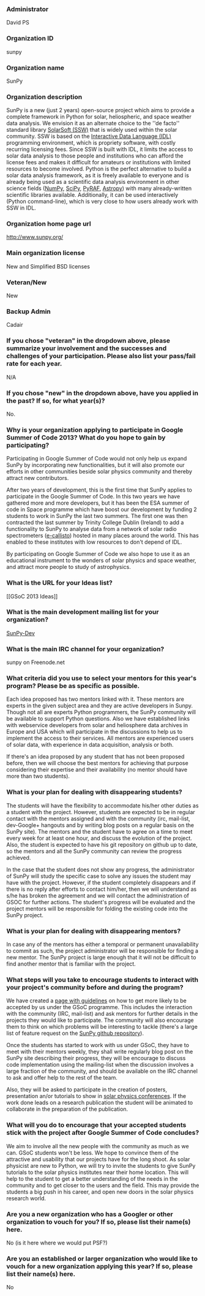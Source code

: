 ### Administrator
David PS
### Organization ID
sunpy

### Organization name
SunPy

### Organization description
SunPy is a new (just 2 years) open-source project which aims to provide a complete framework in Python for solar, heliospheric, and space weather data analysis. We envision it as an alternate choice to the ''de facto'' standard library [SolarSoft (SSW)][1] that is widely used within the solar community.  SSW is based on the  [Interactive Data Language (IDL)][2] programming environment, which is propriety software, with costly recurring licensing fees. Since SSW is built with IDL, it limits the access to solar data analysis to those people and institutions who can afford the license fees and makes it difficult for amateurs or institutions with limited resources to become involved.  Python is the perfect alternative to build a solar data analysis framework, as it is freely available to everyone and is already being used as a scientific data analysis environment in other science fields ([NumPy][3], [SciPy][4], [PyRAF][5], [Astropy][6]) with many already-written scientific libraries available. Additionally, it can be used interactively (Python command-line), which is very close to how users already work with SSW in IDL.

[1]: http://www.mssl.ucl.ac.uk/surf/sswdoc/solarsoft/
[2]: http://www.exelisvis.com/language/en-us/productsservices/idl.aspx
[3]: http://numpy.scipy.org/
[4]: http://scipy.org/
[5]: http://www.stsci.edu/resources/software_hardware/pyraf
[6]: http://www.astropy.org/

### Organization home page url
http://www.sunpy.org/

### Main organization license
New and Simplified BSD licenses

### Veteran/New
New

### Backup Admin
Cadair

### If you chose "veteran" in the dropdown above, please summarize your involvement and the successes and challenges of your participation. Please also list your pass/fail rate for each year. 
N/A

### If you chose "new" in the dropdown above, have you applied in the past? If so, for what year(s)?
No.

### Why is your organization applying to participate in Google Summer of Code 2013? What do you hope to gain by participating?

Participating in Google Summer of Code would not only help us expand SunPy by incorporating new functionalities, but it will also promote our efforts in other communities beside solar physics community and thereby attract new contributors.

After two years of development, this is the first time that SunPy applies to participate in the Google Summer of Code.  In this two years we have gathered more and more developers, but it has been the ESA summer of code in Space programme which have boost our development by funding 2 students to work in SunPy the last two summers.  The first one was then contracted the last summer by Trinity College Dublin (Ireland) to add a functionality to SunPy to analyse data from a network of solar radio spectrometers ([e-callisto][7]) hosted in many places around the world.  This has enabled to these institutes with low resources to don't depend of IDL. 

By participating on Google Summer of Code we also hope to use it as an educational instrument to the wonders of solar physics and space weather, and attract more people to study of astrophysics.

[7]: http://www.e-callisto.org/
### What is the URL for your Ideas list?
[[GSoC 2013 Ideas]]

### What is the main development mailing list for your organization?
[SunPy-Dev](https://groups.google.com/forum/#!forum/sunpy-dev)

### What is the main IRC channel for your organization?
sunpy on Freenode.net

### What criteria did you use to select your mentors for this year's program? Please be as specific as possible.

Each idea proposed has two mentors linked with it.  These mentors are experts in the given subject area and they are active developers in Sunpy.  Though not all are experts Python programmers, the SunPy community will be available to support Python questions.  Also we have established links with webservice developers from solar and heliosphere data archives in Europe and USA which will participate in the discussions to help us to implement the access to their services.  All mentors are experienced users of solar data, with experience in data acquisition, analysis or both.

If there's an idea proposed by any student that has not been proposed before, then we will choose the best mentors for achieving that purpose considering their expertise and their availability (no mentor should have more than two students).

### What is your plan for dealing with disappearing students?

The students will have the flexibility to accommodate his/her other duties as a student with the project.  However, students are expected to be in regular contact with the mentors assigned and with the community (irc, mail-list, dev-Google+ hangouts and by writing blog posts on a regular basis on the SunPy site).  The mentors and the student have to agree on a time to meet every week for at least one hour, and discuss the evolution of the project.  Also, the student is expected to have his git repository on github up to date, so the mentors and all the SunPy community can review the progress achieved.

In the case that the student does not show any progress, the administrator of SunPy will study the specific case to solve any issues the student may have with the project.  However, if the student completely disappears and if there is no reply after efforts to contact him/her, then we will understand as s/he has broken the agreement and we will contact the administration of GSOC for further actions. The student's progress will be evaluated and the project mentors will be responsible for folding the existing code into the SunPy project.

### What is your plan for dealing with disappearing mentors?

In case any of the mentors has either a temporal or permanent unavailability to commit as such, the project administrator will be responsible for finding a new mentor. The SunPy project is large enough that it will not be difficult to find another mentor that is familiar with the project.

### What steps will you take to encourage students to interact with your project's community before and during the program?

We have created a [page with guidelines][8] on how to get more likely to be accepted by us under the GSoC programme.  This includes the interaction with the community (IRC, mail-list) and ask mentors for further details in the projects they would like to participate.  The community will also encourage them to think on which problems will be interesting to tackle (there's a large list of feature request on the [SunPy github repository][9]).

Once the students has started to work with us under GSoC, they have to meet with their mentors weekly, they shall write regularly blog post on the SunPy site describing their progress, they will be encourage to discuss code implementation using the mailing-list when the discussion involves a large fraction of the community, and should be available on the IRC channel to ask and offer help to the rest of the team.

Also, they will be asked to participate in the creation of posters, presentation an/or tutorials to show in [solar physics conferences][10]. If the work done leads on a research publication the student will be animated to collaborate in the preparation of the publication.

[8]: https://github.com/sunpy/sunpy/wiki/GSoC-students-application-guidelines
[9]: https://github.com/sunpy/sunpy/issues?labels=Feature+Request&page=1&state=open
[10]: http://figshare.com/articles/search?q=sunpy&quick=1

### What will you do to encourage that your accepted students stick with the project after Google Summer of Code concludes?

We aim to involve all the new people with the community as much as we can.  GSoC students won't be less.  We hope to convince them of the attractive and usability that our projects have for the long shoot.  As solar physicist are new to Python, we will try to invite the students to give SunPy tutorials to the solar physics institutes near their home location.  This will help to the student to get a better understanding of the needs in the community and to get closer to the users and the field.  This may provide the students a big push in his career, and open new doors in the solar physics research world.


### Are you a new organization who has a Googler or other organization to vouch for you? If so, please list their name(s) here.

No (is it here where we would put PSF?)

### Are you an established or larger organization who would like to vouch for a new organization applying this year? If so, please list their name(s) here.

No